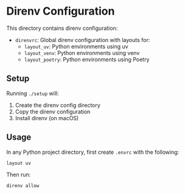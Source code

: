 # Direnv Configuration
This directory contains direnv configuration:

- `direnvrc`: Global direnv configuration with layouts for:
  - `layout_uv`: Python environments using uv
  - `layout_venv`: Python environments using venv
  - `layout_poetry`: Python environments using Poetry

## Setup
Running `./setup` will:
1. Create the direnv config directory
2. Copy the direnv configuration
3. Install direnv (on macOS)

## Usage
In any Python project directory, first create `.envrc` with the following:
```bash
layout uv
```

Then run:
```bash
direnv allow
```
